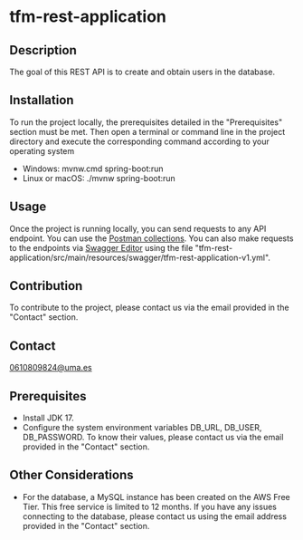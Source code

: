 # tfm-rest-application

## Description
The goal of this REST API is to create and obtain users in the database.

## Installation
To run the project locally, the prerequisites detailed in the "Prerequisites" section must be met. Then open a terminal or command line in the project directory and execute the corresponding command according to your operating system
- Windows: mvnw.cmd spring-boot:run
- Linux or macOS: ./mvnw spring-boot:run

## Usage
Once the project is running locally, you can send requests to any API endpoint. You can use the [Postman collections](https://1drv.ms/u/c/34367cf4eb5bef5e/EULVVGxw3O9BpuO9QIHEH3oB8FKT99zUZdJPv-CDvEY_yQ?e=qDFkMW). You can also make requests to the endpoints via [Swagger Editor](https://editor.swagger.io/) using the file "tfm-rest-application/src/main/resources/swagger/tfm-rest-application-v1.yml".  

## Contribution
To contribute to the project, please contact us via the email provided in the "Contact" section.  

## Contact
0610809824@uma.es

## Prerequisites
- Install JDK 17.
- Configure the system environment variables DB_URL, DB_USER, DB_PASSWORD. To know their values, please contact us via the email provided in the "Contact" section.

## Other Considerations
- For the database, a MySQL instance has been created on the AWS Free Tier. This free service is limited to 12 months. If you have any issues connecting to the database, please contact us using the email address provided in the "Contact" section.